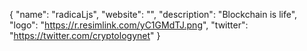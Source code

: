 {
"name": "radicaLjs",
"website": "",
"description": "Blockchain is life",
"logo": "https://r.resimlink.com/yC1GMdTJ.png",
"twitter": "https://twitter.com/cryptologynet"
}

